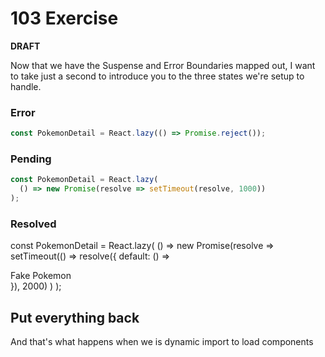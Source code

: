 # 103 Exercise

**DRAFT**

Now that we have the Suspense and Error Boundaries mapped out,
I want to take just a second to introduce you to the three states we're setup to handle.

### Error

```js
const PokemonDetail = React.lazy(() => Promise.reject());
```

### Pending

```js
const PokemonDetail = React.lazy(
  () => new Promise(resolve => setTimeout(resolve, 1000))
);
```

### Resolved

const PokemonDetail = React.lazy(
() =>
new Promise(resolve =>
setTimeout(() => resolve({ default: () => <div>Fake Pokemon</div> }), 2000)
)
);

## Put everything back

And that's what happens when we is dynamic import to load components

